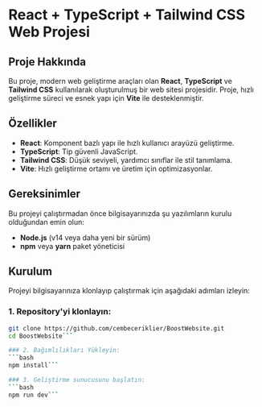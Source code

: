 # React + TypeScript + Tailwind CSS Web Projesi

## Proje Hakkında
Bu proje, modern web geliştirme araçları olan **React**, **TypeScript** ve **Tailwind CSS** kullanılarak oluşturulmuş bir web sitesi projesidir. Proje, hızlı geliştirme süreci ve esnek yapı için **Vite** ile desteklenmiştir.

## Özellikler
- **React**: Komponent bazlı yapı ile hızlı kullanıcı arayüzü geliştirme.
- **TypeScript**: Tip güvenli JavaScript.
- **Tailwind CSS**: Düşük seviyeli, yardımcı sınıflar ile stil tanımlama.
- **Vite**: Hızlı geliştirme ortamı ve üretim için optimizasyonlar.

## Gereksinimler
Bu projeyi çalıştırmadan önce bilgisayarınızda şu yazılımların kurulu olduğundan emin olun:
- **Node.js** (v14 veya daha yeni bir sürüm)
- **npm** veya **yarn** paket yöneticisi

## Kurulum
Projeyi bilgisayarınıza klonlayıp çalıştırmak için aşağıdaki adımları izleyin:

### 1. Repository'yi klonlayın:
  ```bash
  git clone https://github.com/cembeceriklier/BoostWebsite.git
  cd BoostWebsite```

### 2. Bağımlılıkları Yükleyin:
  ```bash
  npm install```

### 3. Geliştirme sunucusunu başlatın:
  ```bash
  npm run dev```